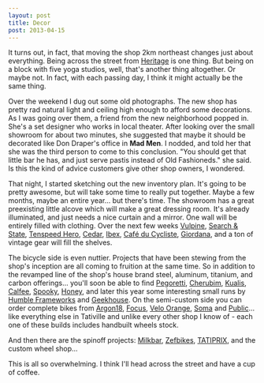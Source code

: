 ```yaml
---
layout: post
title: Decor
post: 2013-04-15
---
```


It turns out, in fact, that moving the shop 2km northeast changes just about everything. Being across the street from [Heritage](http://www.heritagebicycles.com/) is one thing. But being on a block with five yoga studios, well, that's another thing altogether. Or maybe not. In fact, with each passing day, I think it might actually be the same thing.

Over the weekend I dug out some old photographs. The new shop has pretty rad natural light and ceiling high enough to afford some decorations. As I was going over them, a friend from the new neighborhood popped in. She's a set designer who works in local theater. After looking over the small showroom for about two minutes, she suggested that maybe it should be decorated like Don Draper's office in **Mad Men**. I nodded, and told her that she was the third person to come to this conclusion. "You should get that little bar he has, and just serve pastis instead of Old Fashioneds." she said. Is this the kind of advice customers give other shop owners, I wondered.

That night, I started sketching out the new inventory plan. It's going to be pretty awesome, but will take some time to really put together. Maybe a few months, maybe an entire year... but there's time. The showroom has a great preexisting little alcove which will make a great dressing room. It's already illuminated, and just needs a nice curtain and a mirror. One wall will be entirely filled with clothing. Over the next few weeks [Vulpine](http://www.vulpine.cc/), [Search & State](http://www.searchandstate.com/), [Tenspeed Hero](http://www.tenspeedhero.com), [Cedar](http://www.cedarcycling.com/), [Ibex](http://www.ibex.com), [Café du Cycliste](http://www.cafeducycliste.com/en), [Giordana](http://www.giordana.com/en/), and a ton of vintage gear will fill the shelves.

The bicycle side is even nuttier. Projects that have been stewing from the shop's inception are all coming to fruition at the same time. So in addition to the revamped line of the shop's house brand steel, aluminum, titanium, and carbon offerings... you'll soon be able to find [Pegoretti](http://www.pegoretticicli.com/), [Cherubim](http://www.cherubim.jp/), [Kualis](http://kualiscycles.com/), [Calfee](http://www.calfeedesign.com/), [Spooky](http://www.spookybikes.com/), [Honey](http://www.honeybikes.com/), and later this year some interesting small runs by [Humble Frameworks](http://www.humbleframeworks.cc/) and [Geekhouse](http://www.geekhousebikes.com/). On the semi-custom side you can order complete bikes from [Argon18](http://www.argon18bike.com/), [Focus](http://www.focus-bikes.com/), [Velo Orange](http://www.velo-orange.com/), [Soma](http://www.somafab.com/) and [Public](http://publicbikes.com/)... like everything else in Tativille and unlike every other shop I know of - each one of these builds includes handbuilt wheels stock.

And then there are the spinoff projects: [Milkbar](http://www.milkbar.cc), [Zefbikes](http://www.zefbikes.com), [TATIPRIX](http://www.tatiprix.com), and the custom wheel shop...

This is all so overwhelming. I think I'll head across the street and have a cup of coffee.
